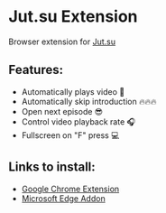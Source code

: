 # Jut.su Extension 
Browser extension for [Jut.su](https://jut.su/)

## Features:
* Automatically plays video 💪
* Automatically skip introduction 🔥🔥🔥
* Open next episode 😎
* Control video playback rate 🎧
* Fullscreen on "F" press 💻

## Links to install:
* [Google Chrome Extension](https://chrome.google.com/webstore/detail/jutsu-extension/kcofalbbgkjelaocgeoigacggnbjiecg)
* [Microsoft Edge Addon](https://microsoftedge.microsoft.com/addons/detail/jutsu-extension/bhfpkiaejlaggmbbmbilnfecbbhjlgmp)
